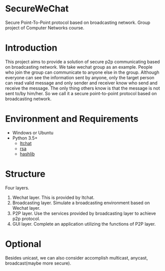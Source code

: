 # SecureWeChat
Secure Point-To-Point protocol based on broadcasting network. Group project of Computer Networks course.

# Introduction
This project aims to provide a solution of secure p2p communicating based on broadcasting network. 
We take wechat group as an example. People who join the group can communicate to anyone else in the group. 
Although everyone can see the information sent by anyone, only the target person 
can read valid message and only sender and receiver know who send and receive the message. 
The only thing others know is that the message is not sent to/by him/her.
So we call it a secure point-to-point protocol based on broadcasting network.

# Environment and Requirements
* Windows or Ubuntu
* Python 3.5+
    * [Itchat](https://github.com/littlecodersh/ItChat)
    * [rsa](https://pypi.python.org/pypi/rsa)
    * [hashlib](https://docs.python.org/3/library/hashlib.html?highlight=hashlib#module-hashlib)

# Structure
Four layers.
1. Wechat layer. This is provided by Itchat.
2. Broadcasting layer. Simulate a broadcasting environment based on Wechat layer.
3. P2P layer. Use the services provided by broadcasting layer to achieve p2p protocol.
4. GUI layer. Complete an application utilizing the functions of P2P layer.

# Optional
Besides unicast, we can also consider accomplish multicast, anycast, broadcast(maybe more secure).
